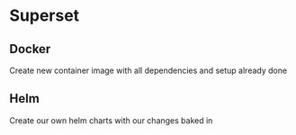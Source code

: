 # Superset

## Docker
Create new container image with all dependencies and setup already done

## Helm
Create our own helm charts with our changes baked in